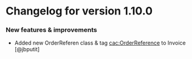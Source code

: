 # Changelog for version 1.10.0

### New features & improvements

- Added new OrderReferen class & tag <cac:OrderReference> to Invoice  [@jbputit]
